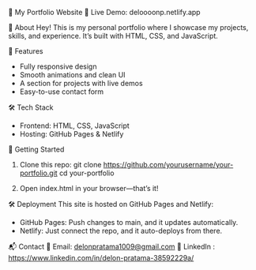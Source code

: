 📌 My Portfolio Website
🚀 Live Demo: deloooonp.netlify.app

📝 About
Hey! This is my personal portfolio where I showcase my projects, skills, and experience. It’s built with HTML, CSS, and JavaScript.

🎨 Features
- Fully responsive design
- Smooth animations and clean UI
- A section for projects with live demos
- Easy-to-use contact form

🛠 Tech Stack
- Frontend: HTML, CSS, JavaScript
- Hosting: GitHub Pages & Netlify

🚀 Getting Started
1. Clone this repo:
  git clone https://github.com/yourusername/your-portfolio.git
  cd your-portfolio

2. Open index.html in your browser—that’s it!
   
🛠 Deployment
This site is hosted on GitHub Pages and Netlify:

- GitHub Pages: Push changes to main, and it updates automatically.
- Netlify: Just connect the repo, and it auto-deploys from there.
  
📬 Contact
📧 Email: delonpratama1009@gmail.com
🔗 LinkedIn : https://www.linkedin.com/in/delon-pratama-38592229a/
